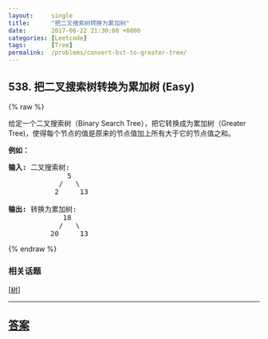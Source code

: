 ```yaml
---
layout:     single
title:      "把二叉搜索树转换为累加树"
date:       2017-06-22 21:30:00 +0800
categories: [Leetcode]
tags:       [Tree]
permalink:  /problems/convert-bst-to-greater-tree/
---
```


## 538. 把二叉搜索树转换为累加树 (Easy)

{% raw %}

<p>给定一个二叉搜索树（Binary Search Tree），把它转换成为累加树（Greater Tree)，使得每个节点的值是原来的节点值加上所有大于它的节点值之和。</p>

<p><strong>例如：</strong></p>

<pre>
<strong>输入:</strong> 二叉搜索树:
              5
            /   \
           2     13

<strong>输出:</strong> 转换为累加树:
             18
            /   \
          20     13
</pre>

{% endraw %}

### 相关话题
  [[树](https://github.com/openset/leetcode/tree/master/tag/tree/README.md)]

---

## [答案](https://github.com/openset/leetcode/tree/master/problems/convert-bst-to-greater-tree)
